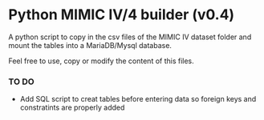 # Python MIMIC IV/4 builder (v0.4)

A python script to copy in the csv files of the MIMIC IV dataset folder and mount the tables into a MariaDB/Mysql database.

Feel free to use, copy or modify the content of this files.

### TO DO
- Add SQL script to creat tables before entering data so foreign keys and constratints are properly added